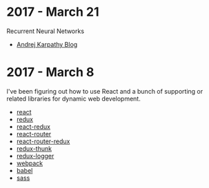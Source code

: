 # 2017 - March 21

Recurrent Neural Networks

* [Andrej Karpathy Blog](http://karpathy.github.io/2015/05/21/rnn-effectiveness/)

# 2017 - March 8

I've been figuring out how to use React and a bunch of supporting or related
libraries for dynamic web development.

* [react](https://facebook.github.io/react/)
* [redux](http://redux.js.org/)
* [react-redux](http://redux.js.org/docs/basics/UsageWithReact.html)
* [react-router](https://reacttraining.com/react-router/)
* [react-router-redux](https://www.npmjs.com/package/react-router-redux)
* [redux-thunk](https://github.com/gaearon/redux-thunk)
* [redux-logger](https://github.com/evgenyrodionov/redux-logger)
* [webpack](https://webpack.github.io/)
* [babel](https://babeljs.io/)
* [sass](https://sass-guidelin.es/)
